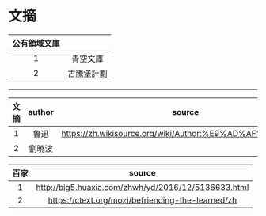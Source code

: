 # 文摘
|公有領域文庫||
|:-:|:-:|
|1|青空文庫|
|2|古騰堡計劃|

***
|文摘|author|source|
|:-:|:-:|:-:|
|1|鲁迅|https://zh.wikisource.org/wiki/Author:%E9%AD%AF%E8%BF%85|
|2|劉曉波||

|百家|source|
|:-:|:-:|
|1|http://big5.huaxia.com/zhwh/yd/2016/12/5136633.html|
|2|https://ctext.org/mozi/befriending-the-learned/zh|
